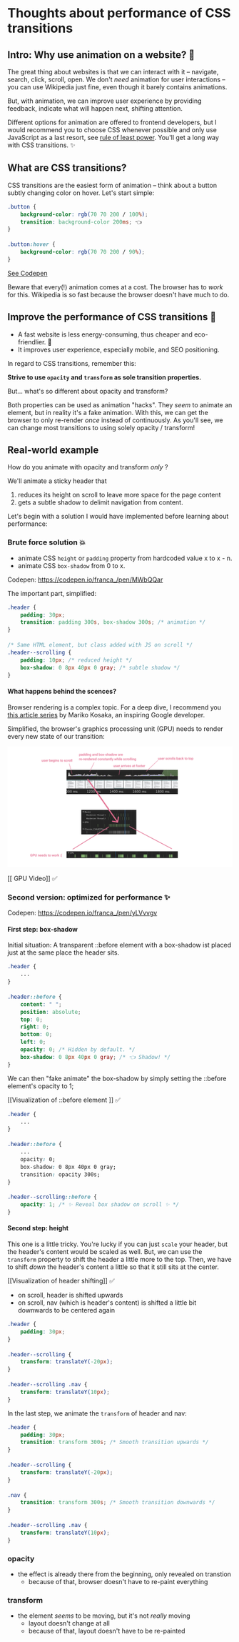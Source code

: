 # Thoughts about performance of CSS transitions


## Intro: Why use animation on a website? 🤔

The great thing about websites is that we can interact with it – navigate, search, click, scroll, open. We don't *need* animation for user interactions – you can use Wikipedia just fine, even though it barely contains animations. 

But, with animation, we can improve user experience by providing feedback, indicate what will happen next, shifting attention.

Different options for animation are offered to frontend developers, but I would recommend you to choose CSS whenever possible and only use JavaScript as a last resort, see [rule of least power](https://en.wikipedia.org/wiki/Rule_of_least_power). You'll get a long way with CSS transitions. ✨


## What are CSS transitions? 
CSS transitions are the easiest form of animation – think about a button subtly changing color on hover. Let's start simple:

```css
.button {
	background-color: rgb(70 70 200 / 100%);
	transition: background-color 200ms; 👈
}

.button:hover {
	background-color: rgb(70 70 200 / 90%);
}
```

[See Codepen](https://codepen.io/franca_/pen/Yzpogrm)

Beware that every(!) animation comes at a cost. The browser has to *work* for this. Wikipedia is so fast because the browser doesn't have much to do. 


## Improve the performance of CSS transitions 🚀

- A fast website is less energy-consuming, thus cheaper and eco-friendlier. 🌱
- It improves user experience, especially mobile, and SEO positioning.

In regard to CSS transitions, remember this:

**Strive to use `opacity` and `transform` as sole transition properties.**


But... what's so different about opacity and transform?

Both properties can be used as animation "hacks". They *seem* to animate an element, but in reality it's a fake animation. With this, we can get the browser to only re-render *once* instead of continuously. As you'll see, we can change most transitions to using solely opacity / transform!


## Real-world example

How do you animate with opacity and transform *only* ? 

We'll animate a sticky header that
1. reduces its height on scroll to leave more space for the page content
2. gets a subtle shadow to delimit navigation from content.

Let's begin with a solution I would have implemented before learning about performance:

### Brute force solution 💥
- animate CSS `height` or `padding` property from hardcoded value x to x - n.
- animate CSS `box-shadow` from 0 to x.

Codepen: https://codepen.io/franca_/pen/MWbQQar

The important part, simplified:
```css
.header {
    padding: 30px;
	transition: padding 300s, box-shadow 300s; /* animation */
}

/* Same HTML element, but class added with JS on scroll */
.header--scrolling { 
    padding: 10px; /* reduced height */
    box-shadow: 0 8px 40px 0 gray; /* subtle shadow */
}
```

#### What happens behind the scences?

Browser rendering is a complex topic. For a deep dive, I recommend you [this article series](https://developers.google.com/web/updates/2018/09/inside-browser-part1) by Mariko Kosaka, an inspiring Google developer.

Simplified, the browser's graphics processing unit (GPU) needs to render every new state of our transition:

![GPU is busy on scroll](./assets/bad-gpu.jpg)

[[ GPU Video]] ✅

### Second version: optimized for performance ✨

Codepen: https://codepen.io/franca_/pen/yLVvvgv

#### First step: box-shadow

Initial situation: A transparent ::before element with a box-shadow ist placed just at the same place the header sits.
```css
.header {
    ...
}

.header::before {
	content: " ";
	position: absolute;
	top: 0;
	right: 0;
	bottom: 0;
	left: 0;
	opacity: 0; /* Hidden by default. */
	box-shadow: 0 8px 40px 0 gray; /* 👈 Shadow! */
}
```

We can then "fake animate" the box-shadow by simply setting the ::before element's opacity to 1;

[[Visualization of ::before element ]] ✅

```css
.header {
    ...
}

.header::before {
	...
	opacity: 0;
	box-shadow: 0 8px 40px 0 gray;
	transition: opacity 300s;
}

.header--scrolling::before {
	opacity: 1; /* ✨ Reveal box shadow on scroll ✨ */
}
```

#### Second step: height

This one is a little tricky. You're lucky if you can just `scale` your header, but the header's content would be scaled as well. But, we can use the `transform` property to shift the header a little more to the top. Then, we have to shift *down* the header's content a little so that it still sits at the center.

[[Visualization of header shifting]] ✅

- on scroll, header is shifted upwards
- on scroll, nav (which is header's content) is shifted a little bit downwards to be centered again

```css
.header {
    padding: 30px;
}

.header--scrolling { 
    transform: translateY(-20px);
}

.header--scrolling .nav {
    transform: translateY(10px);
}
```

In the last step, we animate the `transform` of header and nav:
```css
.header {
    padding: 30px;
    transition: transform 300s; /* Smooth transition upwards */
}

.header--scrolling { 
    transform: translateY(-20px);
}

.nav {
	transition: transform 300s; /* Smooth transition downwards */
}

.header--scrolling .nav {
    transform: translateY(10px);
}
```


### opacity
- the effect is already there from the beginning, only revealed on transtion
    - because of that, browser doesn't have to re-paint everything

### transform
- the element *seems* to be moving, but it's not *really* moving
    - layout doesn't change at all
    - because of that, layout doesn't have to be re-painted


